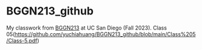 # BGGN213_github
My classwork from [BGGN213](https://github.com/yuchiahuang/BGGN213_github/) at UC San Diego (Fall 2023).
Class 05(https://github.com/yuchiahuang/BGGN213_github/blob/main/Class%205/Class-5.pdf)
